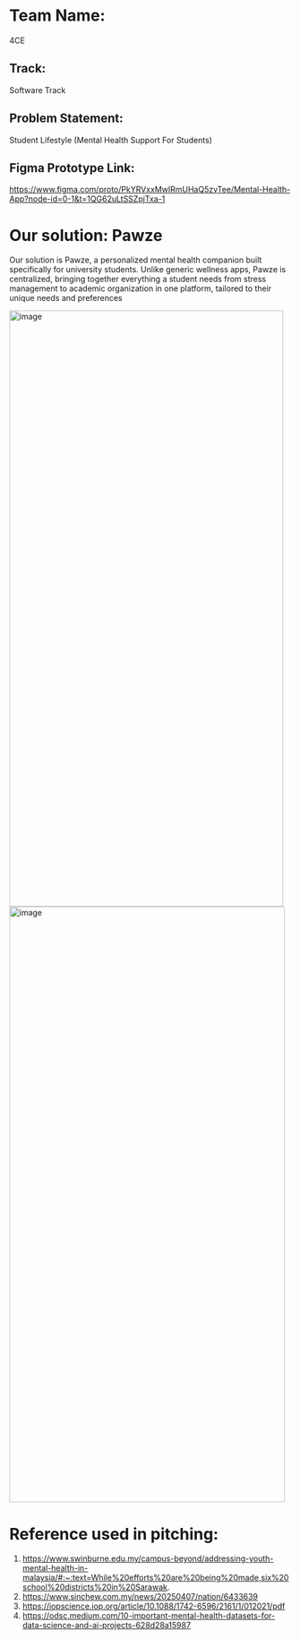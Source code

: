 # Team Name:
4CE
## Track: 
Software Track
## Problem Statement: 
Student Lifestyle (Mental Health Support For Students)
## Figma Prototype Link: 
https://www.figma.com/proto/PkYRVxxMwIRmUHaQ5zvTee/Mental-Health-App?node-id=0-1&t=1QG62uLtSSZpjTxa-1

# Our solution: **Pawze**
Our solution is Pawze, a personalized mental health companion built specifically for university students.
Unlike generic wellness apps, Pawze is centralized, bringing together everything a student needs from stress management to academic organization in one platform, tailored to their unique needs and preferences

<img width="489" height="1065" alt="image" src="https://github.com/user-attachments/assets/aa7b5635-8b79-49f9-800a-060dfc30df1d" />
<img width="492" height="1064" alt="image" src="https://github.com/user-attachments/assets/30b14602-7577-49d3-b007-ea3a27471bd9" />


# Reference used in pitching:
1. https://www.swinburne.edu.my/campus-beyond/addressing-youth-mental-health-in-malaysia/#:~:text=While%20efforts%20are%20being%20made,six%20school%20districts%20in%20Sarawak. 
2. https://www.sinchew.com.my/news/20250407/nation/6433639
3. https://iopscience.iop.org/article/10.1088/1742-6596/2161/1/012021/pdf
4. https://odsc.medium.com/10-important-mental-health-datasets-for-data-science-and-ai-projects-628d28a15987 

